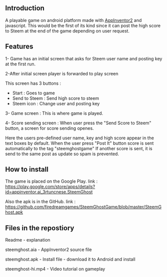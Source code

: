 
## Introduction
A playable game on android platform made with [AppInventor2](http://ai2.appinventor.mit.edu) and javascript.
This would be the first of its kind since it can post the high score to Steem at the end of the game depending on user request.

## Features
1- Game has an initial screen that asks for Steem user name and posting key at the first run.


2-After initial screen player is forwarded to play screen


This screen has 3 buttons :
- Start : Goes to game
- Send to Steem : Send high score to steem
- Steem icon : Change user and posting key

3- Game screen : This is where game is played.

4- Score sending screen : When user press the "Send Score to Steem" button, a screen for score sending openes.


Here the users pre-defined user name, key and high score appear in the text boxes by default.
When the user press "Post It" button score is sent automatically to the tag "steemghostgame"
If another score is sent, it is send to the same post as update so spam is prevented.

## How to install
The game is placed on the Google Play.
link : https://play.google.com/store/apps/details?id=appinventor.ai_3rtuncnese.SteemGhost

Also the apk is in the GitHub. 
link : https://github.com/firedreamgames/SteemGhostGame/blob/master/SteemGhost.apk

## Files in the repostiory
Readme - explanation

steemghost.aia - AppInventor2 source file

steemghost.apk - Install file - download it to Android and install

steemghost-hi.mp4 - Video tutorial on gameplay
